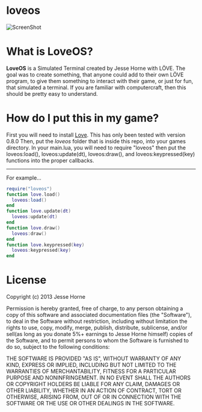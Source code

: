 loveos
=====

![ScreenShot](https://raw.github.com/jessehorne/loveos/master/screenshot.png)

# What is LoveOS?
**LoveOS** is a Simulated Terminal created by Jesse Horne with LÖVE. The goal was to create something, that anyone could add to their own LÖVE program, to give them something to interact with their game, or just for fun, that simulated a terminal. If you are familiar with computercraft, then this should be pretty easy to understand.

# How do I put this in my game?
First you will need to install [Love](https://love2d.org/). This has only been tested with version 0.8.0
Then, put the _loveos_ folder that is inside this repo, into your games directory.
In your main.lua, you will need to require "loveos" then put the loveos:load(), loveos:update(dt), loveos:draw(), and loveos:keypressed(key) functions into the proper callbacks.
***

For example...
```lua
require("loveos")
function love.load()
  loveos:load()
end
function love.update(dt)
  loveos:update(dt)
end
function love.draw()
  loveos:draw()
end
function love.keypressed(key)
  loveos:keypressed(key)
end
```

# License

Copyright (c) 2013 Jesse Horne

Permission is hereby granted, free of charge, to any person obtaining a copy
of this software and associated documentation files (the "Software"), to deal
in the Software without restriction, including without limitation the rights
to use, copy, modify, merge, publish, distribute, sublicense, and/or sell(as long as you donate 5%+ earnings to Jesse Horne himself)
copies of the Software, and to permit persons to whom the Software is
furnished to do so, subject to the following conditions:

THE SOFTWARE IS PROVIDED "AS IS", WITHOUT WARRANTY OF ANY KIND, EXPRESS OR
IMPLIED, INCLUDING BUT NOT LIMITED TO THE WARRANTIES OF MERCHANTABILITY,
FITNESS FOR A PARTICULAR PURPOSE AND NONINFRINGEMENT. IN NO EVENT SHALL THE
AUTHORS OR COPYRIGHT HOLDERS BE LIABLE FOR ANY CLAIM, DAMAGES OR OTHER
LIABILITY, WHETHER IN AN ACTION OF CONTRACT, TORT OR OTHERWISE, ARISING FROM,
OUT OF OR IN CONNECTION WITH THE SOFTWARE OR THE USE OR OTHER DEALINGS IN
THE SOFTWARE.

